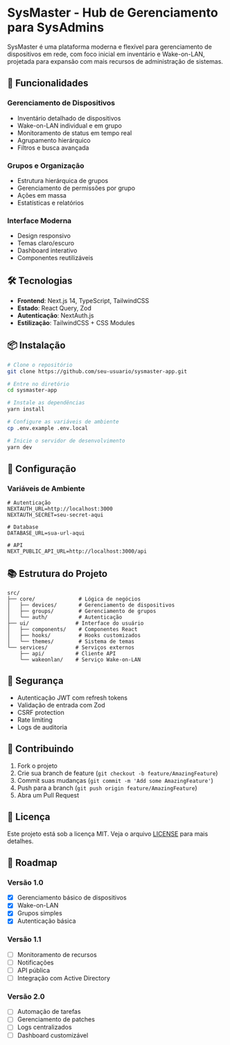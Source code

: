 # SysMaster - Hub de Gerenciamento para SysAdmins

SysMaster é uma plataforma moderna e flexível para gerenciamento de dispositivos em rede, com foco inicial em inventário e Wake-on-LAN, projetada para expansão com mais recursos de administração de sistemas.

## 🚀 Funcionalidades

### Gerenciamento de Dispositivos
- Inventário detalhado de dispositivos
- Wake-on-LAN individual e em grupo
- Monitoramento de status em tempo real
- Agrupamento hierárquico
- Filtros e busca avançada

### Grupos e Organização
- Estrutura hierárquica de grupos
- Gerenciamento de permissões por grupo
- Ações em massa
- Estatísticas e relatórios

### Interface Moderna
- Design responsivo
- Temas claro/escuro
- Dashboard interativo
- Componentes reutilizáveis

## 🛠 Tecnologias

- **Frontend**: Next.js 14, TypeScript, TailwindCSS
- **Estado**: React Query, Zod
- **Autenticação**: NextAuth.js
- **Estilização**: TailwindCSS + CSS Modules

## 📦 Instalação

```bash
# Clone o repositório
git clone https://github.com/seu-usuario/sysmaster-app.git

# Entre no diretório
cd sysmaster-app

# Instale as dependências
yarn install

# Configure as variáveis de ambiente
cp .env.example .env.local

# Inicie o servidor de desenvolvimento
yarn dev
```

## 🔧 Configuração

### Variáveis de Ambiente

```env
# Autenticação
NEXTAUTH_URL=http://localhost:3000
NEXTAUTH_SECRET=seu-secret-aqui

# Database
DATABASE_URL=sua-url-aqui

# API
NEXT_PUBLIC_API_URL=http://localhost:3000/api
```

## 📚 Estrutura do Projeto

```
src/
├── core/              # Lógica de negócios
│   ├── devices/       # Gerenciamento de dispositivos
│   ├── groups/        # Gerenciamento de grupos
│   └── auth/          # Autenticação
├── ui/               # Interface do usuário
│   ├── components/    # Componentes React
│   ├── hooks/         # Hooks customizados
│   └── themes/        # Sistema de temas
└── services/         # Serviços externos
    ├── api/          # Cliente API
    └── wakeonlan/    # Serviço Wake-on-LAN
```

## 🔐 Segurança

- Autenticação JWT com refresh tokens
- Validação de entrada com Zod
- CSRF protection
- Rate limiting
- Logs de auditoria

## 🤝 Contribuindo

1. Fork o projeto
2. Crie sua branch de feature (`git checkout -b feature/AmazingFeature`)
3. Commit suas mudanças (`git commit -m 'Add some AmazingFeature'`)
4. Push para a branch (`git push origin feature/AmazingFeature`)
5. Abra um Pull Request

## 📝 Licença

Este projeto está sob a licença MIT. Veja o arquivo [LICENSE](LICENSE) para mais detalhes.

## 🎯 Roadmap

### Versão 1.0
- [x] Gerenciamento básico de dispositivos
- [x] Wake-on-LAN
- [x] Grupos simples
- [x] Autenticação básica

### Versão 1.1
- [ ] Monitoramento de recursos
- [ ] Notificações
- [ ] API pública
- [ ] Integração com Active Directory

### Versão 2.0
- [ ] Automação de tarefas
- [ ] Gerenciamento de patches
- [ ] Logs centralizados
- [ ] Dashboard customizável

